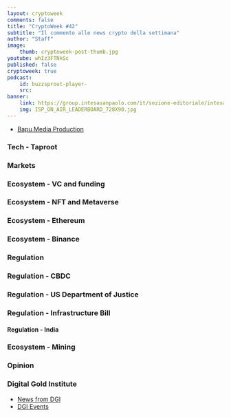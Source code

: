 ```yaml
---
layout: cryptoweek
comments: false
title: "CryptoWeek #42"
subtitle: "Il commento alle news crypto della settimana" 
author: "Staff"
image:
    thumb: cryptoweek-post-thumb.jpg
youtube: whIz3FTNkSc
published: false
cryptoweek: true
podcast:
    id: buzzsprout-player-
    src: 
banner:
    link: https://group.intesasanpaolo.com/it/sezione-editoriale/intesa-sanpaolo-on-air?utm_campaign=GoldInstitute&utm_source=GoldInstitute&utm_medium=Banner_CPM&utm_content=DisplayAwareness&utm_term=GoldInstitute_Banner_CPM_GoldInstitute_
    img: ISP_ON_AIR_LEADERBOARD_728X90.jpg
---
```


- [Bapu Media Production](http://www.bapufilm.com/)

### Tech - Taproot

### Markets

### Ecosystem - VC and funding

### Ecosystem - NFT and Metaverse

### Ecosystem - Ethereum

### Ecosystem - Binance

### Regulation

### Regulation - CBDC

### Regulation - US Department of Justice

### Regulation - Infrastructure Bill

#### Regulation - India

### Ecosystem - Mining

### Opinion

### Digital Gold Institute

- [News from DGI](https://dgi.io/news/)
- [DGI Events](https://dgi.io/events/)
